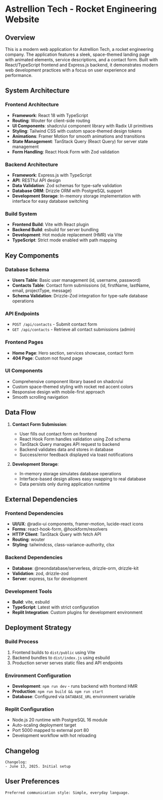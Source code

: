 # Astrellion Tech - Rocket Engineering Website

## Overview

This is a modern web application for Astrellion Tech, a rocket engineering company. The application features a sleek, space-themed landing page with animated elements, service descriptions, and a contact form. Built with React/TypeScript frontend and Express.js backend, it demonstrates modern web development practices with a focus on user experience and performance.

## System Architecture

### Frontend Architecture
- **Framework**: React 18 with TypeScript
- **Routing**: Wouter for client-side routing
- **UI Components**: shadcn/ui component library with Radix UI primitives
- **Styling**: Tailwind CSS with custom space-themed design tokens
- **Animations**: Framer Motion for smooth animations and transitions
- **State Management**: TanStack Query (React Query) for server state management
- **Form Handling**: React Hook Form with Zod validation

### Backend Architecture
- **Framework**: Express.js with TypeScript
- **API**: RESTful API design
- **Data Validation**: Zod schemas for type-safe validation
- **Database ORM**: Drizzle ORM with PostgreSQL support
- **Development Storage**: In-memory storage implementation with interface for easy database switching

### Build System
- **Frontend Build**: Vite with React plugin
- **Backend Build**: esbuild for server bundling
- **Development**: Hot module replacement (HMR) via Vite
- **TypeScript**: Strict mode enabled with path mapping

## Key Components

### Database Schema
- **Users Table**: Basic user management (id, username, password)
- **Contacts Table**: Contact form submissions (id, firstName, lastName, email, projectType, message)
- **Schema Validation**: Drizzle-Zod integration for type-safe database operations

### API Endpoints
- `POST /api/contacts` - Submit contact form
- `GET /api/contacts` - Retrieve all contact submissions (admin)

### Frontend Pages
- **Home Page**: Hero section, services showcase, contact form
- **404 Page**: Custom not found page

### UI Components
- Comprehensive component library based on shadcn/ui
- Custom space-themed styling with rocket red accent colors
- Responsive design with mobile-first approach
- Smooth scrolling navigation

## Data Flow

1. **Contact Form Submission**:
   - User fills out contact form on frontend
   - React Hook Form handles validation using Zod schema
   - TanStack Query manages API request to backend
   - Backend validates data and stores in database
   - Success/error feedback displayed via toast notifications

2. **Development Storage**:
   - In-memory storage simulates database operations
   - Interface-based design allows easy swapping to real database
   - Data persists only during application runtime

## External Dependencies

### Frontend Dependencies
- **UI/UX**: @radix-ui components, framer-motion, lucide-react icons
- **Forms**: react-hook-form, @hookform/resolvers
- **HTTP Client**: TanStack Query with fetch API
- **Routing**: wouter
- **Styling**: tailwindcss, class-variance-authority, clsx

### Backend Dependencies
- **Database**: @neondatabase/serverless, drizzle-orm, drizzle-kit
- **Validation**: zod, drizzle-zod
- **Server**: express, tsx for development

### Development Tools
- **Build**: vite, esbuild
- **TypeScript**: Latest with strict configuration
- **Replit Integration**: Custom plugins for development environment

## Deployment Strategy

### Build Process
1. Frontend builds to `dist/public` using Vite
2. Backend bundles to `dist/index.js` using esbuild
3. Production server serves static files and API endpoints

### Environment Configuration
- **Development**: `npm run dev` - runs backend with frontend HMR
- **Production**: `npm run build && npm run start`
- **Database**: Configured via `DATABASE_URL` environment variable

### Replit Configuration
- Node.js 20 runtime with PostgreSQL 16 module
- Auto-scaling deployment target
- Port 5000 mapped to external port 80
- Development workflow with hot reloading

## Changelog

```
Changelog:
- June 13, 2025. Initial setup
```

## User Preferences

```
Preferred communication style: Simple, everyday language.
```